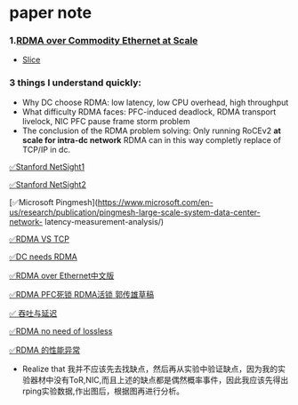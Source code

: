 # paper note

### 1.[RDMA over Commodity Ethernet at Scale](http://delivery.acm.org/10.1145/2940000/2934908/p202-guo.pdf?ip=175.159.126.197&id=2934908&acc=PUBLIC&key=CDD1E79C27AC4E65%2EFC30B8D6EF32B758%2E4D4702B0C3E38B35%2E4D4702B0C3E38B35&__acm__=1526398003_b29114454296136b27e611a692059607)
* [ Slice ](https://conferences.sigcomm.org/events/apnet2017/slides/cx.pdf)
### 3 things I understand quickly:
* Why DC choose RDMA: 
low latency, low CPU overhead, high throughput
* What difficulty RDMA faces:
PFC-induced deadlock, RDMA transport livelock, NIC PFC pause frame storm problem
* The conclusion of the RDMA problem solving:
Only running RoCEv2 **at scale for intra-dc network** RDMA can in this way completly replace of TCP/IP in dc.

[✅Stanford NetSight1](http://www.scs.stanford.edu/~dm/home/papers/handigol:netsight.pdf)

[✅Stanford NetSight2](http://yuba.stanford.edu/~nickm/papers/nikhil-thesis.pdf)

[✅Microsoft Pingmesh](https://www.microsoft.com/en-us/research/publication/pingmesh-large-scale-system-data-center-network-
latency-measurement-analysis/)

[✅RDMA VS TCP](https://www.youtube.com/watch?v=u5EWqojkI1A)

[✅DC needs RDMA](https://conferences.sigcomm.org/events/apnet2017/slides/cx.pdf)

[✅RDMA over Ethernet中文版](https://blog.csdn.net/upupday19/article/details/79219897)

[✅RDMA PFC死锁 RDMA活锁 郭传雄草稿](http://blog.sina.com.cn/s/blog_569dd33a0102wzg4.html)

[✅ 吞吐与延迟](http://www.cnblogs.com/binyao/p/5162424.html)

[✅RDMA no need of lossless](http://netseminar.stanford.edu/seminars/03_16_17.pdf)

[✅RDMA 的性能异常](http://www.mosharaf.com/wp-content/uploads/fairdma-kbnets2017.pdf)

* Realize that 我并不应该先去找缺点，然后再从实验中验证缺点，因为我的实验器材中没有ToR,NIC,而且上述的缺点都是偶然概率事件，因此我应该先得出rping实验数据,作出图后，根据图再进行分析。
